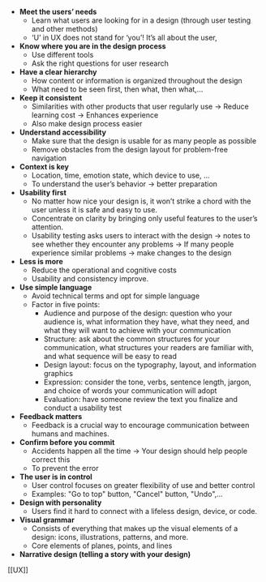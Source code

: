 - **Meet the users’ needs**
    -   Learn what users are looking for in a design (through user testing and other methods)
    -   ‘U’ in UX does not stand for ‘you’! It’s all about the user,
-   **Know where you are in the design process**
    -   Use different tools
    -   Ask the right questions for user research
-   **Have a clear hierarchy**
    -   How content or information is organized throughout the design
    -   What need to be seen first, then what, then what,...
-   **Keep it consistent**
    -   Similarities with other products that user regularly use → Reduce learning cost → Enhances experience
    -   Also make design process easier
-   **Understand accessibility**
    -   Make sure that the design is usable for as many people as possible
    -   Remove obstacles from the design layout for problem-free navigation
-   **Context is key**
    -   Location, time, emotion state, which device to use, ...
    -   To understand the user’s behavior → better preparation
-   **Usability first**
    -   No matter how nice your design is, it won’t strike a chord with the user unless it is safe and easy to use.
    -   Concentrate on clarity by bringing only useful features to the user’s attention.
    -   Usability testing asks users to interact with the design → notes to see whether they encounter any problems → If many people experience similar problems → make changes to the design
-   **Less is more**
    -   Reduce the operational and cognitive costs
    -   Usability and consistency improve.
-   **Use simple language**
    -   Avoid technical terms and opt for simple language
    -   Factor in five points:
        -   Audience and purpose of the design: question who your audience is, what information they have, what they need, and what they will want to achieve with your communication
        -   Structure: ask about the common structures for your communication, what structures your readers are familiar with, and what sequence will be easy to read
        -   Design layout: focus on the typography, layout, and information graphics
        -   Expression: consider the tone, verbs, sentence length, jargon, and choice of words your communication will adopt
        -   Evaluation: have someone review the text you finalize and conduct a usability test
-   **Feedback matters**
    -   Feedback is a crucial way to encourage communication between humans and machines.
-   **Confirm before you commit**
    -   Accidents happen all the time → Your design should help people correct this
    - To prevent the error
-   **The user is in control**
    -   User control focuses on greater flexibility of use and better control
    -   Examples: "Go to top" button, "Cancel" button, "Undo",...
-   **Design with personality**
    -   Users find it hard to connect with a lifeless design, device, or code.
-   **Visual grammar**
    -   Consists of everything that makes up the visual elements of a design: icons, illustrations, patterns, and more.
    -   Core elements of planes, points, and lines
-   **Narrative design (telling a story with your design)**


[[UX]]